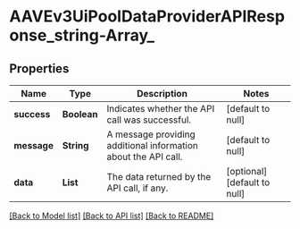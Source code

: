 # AAVEv3UiPoolDataProviderAPIResponse_string-Array_
## Properties

| Name | Type | Description | Notes |
|------------ | ------------- | ------------- | -------------|
| **success** | **Boolean** | Indicates whether the API call was successful. | [default to null] |
| **message** | **String** | A message providing additional information about the API call. | [default to null] |
| **data** | **List** | The data returned by the API call, if any. | [optional] [default to null] |

[[Back to Model list]](../README.md#documentation-for-models) [[Back to API list]](../README.md#documentation-for-api-endpoints) [[Back to README]](../README.md)

